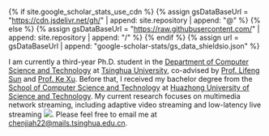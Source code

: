{% if site.google_scholar_stats_use_cdn %}
{% assign gsDataBaseUrl = "https://cdn.jsdelivr.net/gh/" | append: site.repository | append: "@" %}
{% else %}
{% assign gsDataBaseUrl = "https://raw.githubusercontent.com/" | append: site.repository | append: "/" %}
{% endif %}
{% assign url = gsDataBaseUrl | append: "google-scholar-stats/gs_data_shieldsio.json" %}

I am currently a third-year Ph.D. student in the [Department of Computer Science and Technology](https://www.cs.tsinghua.edu.cn/) at [Tsinghua University](https://www.tsinghua.edu.cn/), co-advised by [Prof. Lifeng Sun](https://thu.media/team) and [Prof. Ke Xu](http://thucsnet.com/index.php/xuke/). Before that, I received my bachelor degree from the [School of Computer Science and Technology](https://cs.hust.edu.cn/) at [Huazhong University of Science and Technology](https://www.hust.edu.cn/). My current research focuses on multimedia network streaming, including adaptive video streaming and low-latency live streaming <a href='https://scholar.google.com/citations?user=B6V-OUQAAAAJ'><img src="https://img.shields.io/endpoint?url=https://raw.githubusercontent.com/kalgod/kalgod.github.io/refs/heads/google-scholar-stats/gs_data_shieldsio.json&logo=Google%20Scholar&labelColor=f6f6f6&color=9cf&style=flat&label=citations"></a>. Please feel free to email me at [chenjiah22@mails.tsinghua.edu.cn](mailto:chenjiah22@mails.tsinghua.edu.cn).